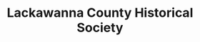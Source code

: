 ---
layout: repo
title: "Lackawanna County Historical Society"
id: 14820
permalink: repos/14820/
---
